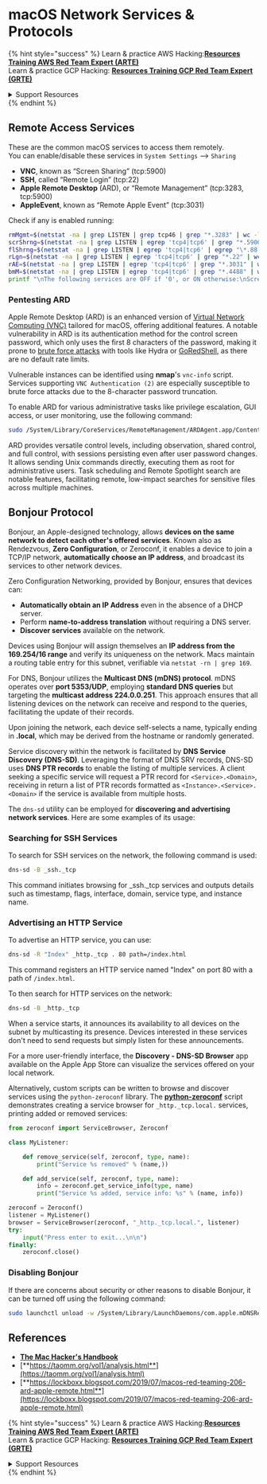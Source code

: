 # macOS Network Services & Protocols

{% hint style="success" %}
Learn & practice AWS Hacking:<img src="/.gitbook/assets/arte.png" alt="" data-size="line">[**Resources Training AWS Red Team Expert (ARTE)**](https://training.khulnasoft.com/courses/arte)<img src="/.gitbook/assets/arte.png" alt="" data-size="line">\
Learn & practice GCP Hacking: <img src="/.gitbook/assets/grte.png" alt="" data-size="line">[**Resources Training GCP Red Team Expert (GRTE)**<img src="/.gitbook/assets/grte.png" alt="" data-size="line">](https://training.khulnasoft.com/courses/grte)

<details>

<summary>Support Resources</summary>

* Check the [**subscription plans**](https://patreon.com/khulnasoft)!
* **Join the** 💬 [**Discord group**](https://discord.gg/hRep4RUj7f) or the [**telegram group**](https://t.me/peass) or **follow** us on **Twitter** 🐦 [**@resources\_live**](https://twitter.com/khulnasoft\_live)**.**
* **Share hacking tricks by submitting PRs to the** [**Resources**](https://github.com/khulnasoft/resources) and [**Resources Cloud**](https://github.com/khulnasoft/resources-cloud) github repos.

</details>
{% endhint %}

## Remote Access Services

These are the common macOS services to access them remotely.\
You can enable/disable these services in `System Settings` --> `Sharing`

* **VNC**, known as “Screen Sharing” (tcp:5900)
* **SSH**, called “Remote Login” (tcp:22)
* **Apple Remote Desktop** (ARD), or “Remote Management” (tcp:3283, tcp:5900)
* **AppleEvent**, known as “Remote Apple Event” (tcp:3031)

Check if any is enabled running:

```bash
rmMgmt=$(netstat -na | grep LISTEN | grep tcp46 | grep "*.3283" | wc -l);
scrShrng=$(netstat -na | grep LISTEN | egrep 'tcp4|tcp6' | grep "*.5900" | wc -l);
flShrng=$(netstat -na | grep LISTEN | egrep 'tcp4|tcp6' | egrep "\*.88|\*.445|\*.548" | wc -l);
rLgn=$(netstat -na | grep LISTEN | egrep 'tcp4|tcp6' | grep "*.22" | wc -l);
rAE=$(netstat -na | grep LISTEN | egrep 'tcp4|tcp6' | grep "*.3031" | wc -l);
bmM=$(netstat -na | grep LISTEN | egrep 'tcp4|tcp6' | grep "*.4488" | wc -l);
printf "\nThe following services are OFF if '0', or ON otherwise:\nScreen Sharing: %s\nFile Sharing: %s\nRemote Login: %s\nRemote Mgmt: %s\nRemote Apple Events: %s\nBack to My Mac: %s\n\n" "$scrShrng" "$flShrng" "$rLgn" "$rmMgmt" "$rAE" "$bmM";
```

### Pentesting ARD

Apple Remote Desktop (ARD) is an enhanced version of [Virtual Network Computing (VNC)](https://en.wikipedia.org/wiki/Virtual_Network_Computing) tailored for macOS, offering additional features. A notable vulnerability in ARD is its authentication method for the control screen password, which only uses the first 8 characters of the password, making it prone to [brute force attacks](https://thudinh.blogspot.com/2017/09/brute-forcing-passwords-with-thc-hydra.html) with tools like Hydra or [GoRedShell](https://github.com/ahhh/GoRedShell/), as there are no default rate limits.

Vulnerable instances can be identified using **nmap**'s `vnc-info` script. Services supporting `VNC Authentication (2)` are especially susceptible to brute force attacks due to the 8-character password truncation.

To enable ARD for various administrative tasks like privilege escalation, GUI access, or user monitoring, use the following command:

```bash
sudo /System/Library/CoreServices/RemoteManagement/ARDAgent.app/Contents/Resources/kickstart -activate -configure -allowAccessFor -allUsers -privs -all -clientopts -setmenuextra -menuextra yes
```

ARD provides versatile control levels, including observation, shared control, and full control, with sessions persisting even after user password changes. It allows sending Unix commands directly, executing them as root for administrative users. Task scheduling and Remote Spotlight search are notable features, facilitating remote, low-impact searches for sensitive files across multiple machines.


## Bonjour Protocol

Bonjour, an Apple-designed technology, allows **devices on the same network to detect each other's offered services**. Known also as Rendezvous, **Zero Configuration**, or Zeroconf, it enables a device to join a TCP/IP network, **automatically choose an IP address**, and broadcast its services to other network devices.

Zero Configuration Networking, provided by Bonjour, ensures that devices can:
* **Automatically obtain an IP Address** even in the absence of a DHCP server.
* Perform **name-to-address translation** without requiring a DNS server.
* **Discover services** available on the network.

Devices using Bonjour will assign themselves an **IP address from the 169.254/16 range** and verify its uniqueness on the network. Macs maintain a routing table entry for this subnet, verifiable via `netstat -rn | grep 169`.

For DNS, Bonjour utilizes the **Multicast DNS (mDNS) protocol**. mDNS operates over **port 5353/UDP**, employing **standard DNS queries** but targeting the **multicast address 224.0.0.251**. This approach ensures that all listening devices on the network can receive and respond to the queries, facilitating the update of their records.

Upon joining the network, each device self-selects a name, typically ending in **.local**, which may be derived from the hostname or randomly generated.

Service discovery within the network is facilitated by **DNS Service Discovery (DNS-SD)**. Leveraging the format of DNS SRV records, DNS-SD uses **DNS PTR records** to enable the listing of multiple services. A client seeking a specific service will request a PTR record for `<Service>.<Domain>`, receiving in return a list of PTR records formatted as `<Instance>.<Service>.<Domain>` if the service is available from multiple hosts.


The `dns-sd` utility can be employed for **discovering and advertising network services**. Here are some examples of its usage:

### Searching for SSH Services

To search for SSH services on the network, the following command is used:
```bash
dns-sd -B _ssh._tcp
```

This command initiates browsing for _ssh._tcp services and outputs details such as timestamp, flags, interface, domain, service type, and instance name.

### Advertising an HTTP Service

To advertise an HTTP service, you can use:

```bash
dns-sd -R "Index" _http._tcp . 80 path=/index.html
```

This command registers an HTTP service named "Index" on port 80 with a path of `/index.html`.

To then search for HTTP services on the network:

```bash
dns-sd -B _http._tcp
```

When a service starts, it announces its availability to all devices on the subnet by multicasting its presence. Devices interested in these services don't need to send requests but simply listen for these announcements.

For a more user-friendly interface, the **Discovery - DNS-SD Browser** app available on the Apple App Store can visualize the services offered on your local network.

Alternatively, custom scripts can be written to browse and discover services using the `python-zeroconf` library. The [**python-zeroconf**](https://github.com/jstasiak/python-zeroconf) script demonstrates creating a service browser for `_http._tcp.local.` services, printing added or removed services:

```python
from zeroconf import ServiceBrowser, Zeroconf

class MyListener:

    def remove_service(self, zeroconf, type, name):
        print("Service %s removed" % (name,))

    def add_service(self, zeroconf, type, name):
        info = zeroconf.get_service_info(type, name)
        print("Service %s added, service info: %s" % (name, info))

zeroconf = Zeroconf()
listener = MyListener()
browser = ServiceBrowser(zeroconf, "_http._tcp.local.", listener)
try:
    input("Press enter to exit...\n\n")
finally:
    zeroconf.close()
```

### Disabling Bonjour
If there are concerns about security or other reasons to disable Bonjour, it can be turned off using the following command:

```bash
sudo launchctl unload -w /System/Library/LaunchDaemons/com.apple.mDNSResponder.plist
```

## References

* [**The Mac Hacker's Handbook**](https://www.amazon.com/-/es/Charlie-Miller-ebook-dp-B004U7MUMU/dp/B004U7MUMU/ref=mt\_other?\_encoding=UTF8\&me=\&qid=)
* [**https://taomm.org/vol1/analysis.html**](https://taomm.org/vol1/analysis.html)
* [**https://lockboxx.blogspot.com/2019/07/macos-red-teaming-206-ard-apple-remote.html**](https://lockboxx.blogspot.com/2019/07/macos-red-teaming-206-ard-apple-remote.html)

{% hint style="success" %}
Learn & practice AWS Hacking:<img src="/.gitbook/assets/arte.png" alt="" data-size="line">[**Resources Training AWS Red Team Expert (ARTE)**](https://training.khulnasoft.com/courses/arte)<img src="/.gitbook/assets/arte.png" alt="" data-size="line">\
Learn & practice GCP Hacking: <img src="/.gitbook/assets/grte.png" alt="" data-size="line">[**Resources Training GCP Red Team Expert (GRTE)**<img src="/.gitbook/assets/grte.png" alt="" data-size="line">](https://training.khulnasoft.com/courses/grte)

<details>

<summary>Support Resources</summary>

* Check the [**subscription plans**](https://patreon.com/khulnasoft)!
* **Join the** 💬 [**Discord group**](https://discord.gg/hRep4RUj7f) or the [**telegram group**](https://t.me/peass) or **follow** us on **Twitter** 🐦 [**@resources\_live**](https://twitter.com/khulnasoft\_live)**.**
* **Share hacking tricks by submitting PRs to the** [**Resources**](https://github.com/khulnasoft/resources) and [**Resources Cloud**](https://github.com/khulnasoft/resources-cloud) github repos.

</details>
{% endhint %}


